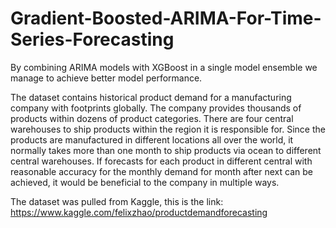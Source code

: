 # Gradient-Boosted-ARIMA-For-Time-Series-Forecasting
By combining ARIMA models with XGBoost in a single model ensemble we manage to achieve better model performance.

The dataset contains historical product demand for a manufacturing company with footprints globally. The company provides thousands of products within dozens of product categories. There are four central warehouses to ship products within the region it is responsible for. Since the products are manufactured in different locations all over the world, it normally takes more than one month to ship products via ocean to different central warehouses. If forecasts for each product in different central with reasonable accuracy for the monthly demand for month after next can be achieved, it would be beneficial to the company in multiple ways.

The dataset was pulled from Kaggle, this is the link: https://www.kaggle.com/felixzhao/productdemandforecasting
